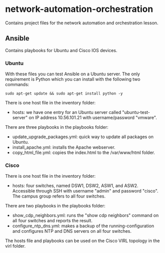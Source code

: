 # network-automation-orchestration

Contains project files for the network automation and orchestration lesson.

## Ansible

Contains playbooks for Ubuntu and Cisco IOS devices.

### Ubuntu

With these files you can test Ansible on a Ubuntu server. The only requirement is Python which you can install with the following two commands:

```sudo apt-get update && sudo apt-get install python -y```

There is one host file in the inventory folder:

* hosts: we have one entry for an Ubuntu server called "ubuntu-test-server" on IP address 10.56.101.21 with username/password "vmware".

There are three playbooks in the playbooks folder:

* update_upgrade_packages.yml: quick way to update all packages on Ubuntu.
* install_apache.yml: installs the Apache webserver.
* copy_html_file.yml: copies the index.html to the /var/www/html folder.

### Cisco

There is one host file in the inventory folder:

* hosts: four switches, named DSW1, DSW2, ASW1, and ASW2. Accessible through SSH with username "admin" and password "cisco". The campus group refers to all four switches.

There are two playbooks in the playbooks folder:

* show_cdp_neighbors.yml: runs the "show cdp neighbors" command on all four switches and reports the result.
* configure_ntp_dns.yml: makes a backup of the running-configuration and configures NTP and DNS servers on all four switches.

The hosts file and playbooks can be used on the Cisco VIRL topology in the virl folder.